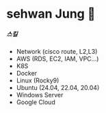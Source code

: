 # sehwan Jung 👋

<!--
**sehwanJung/sehwanJung** is a ✨ _special_ ✨ repository because its `README.md` (this file) appears on your GitHub profile.

Here are some ideas to get you started:

- 🔭 I’m currently working on ...
- 🌱 I’m currently learning ...
- 👯 I’m looking to collaborate on ...
- 🤔 I’m looking for help with ...
- 💬 Ask me about ...
- 📫 How to reach me: ...
- 😄 Pronouns: ...
- ⚡ Fun fact: ...
-->
##### 스킬 
- Network (cisco route, L2,L3)
- AWS (RDS, EC2, IAM, VPC...)
- K8S
- Docker
- Linux (Rocky9)
- Ubuntu (24.04, 22.04, 20.04)
- Windows Server
- Google Cloud
